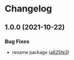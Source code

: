 # Changelog

## 1.0.0 (2021-10-22)


### Bug Fixes

* rename package ([a625fe3](https://www.github.com/brokeyourbike/access-bank-api-client-php/commit/a625fe3b59aa556f59853f83718b8b18eb7c9f8b))
